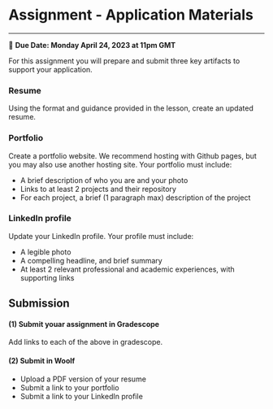 # Assignment - Application Materials
-----
<aside>
  
  📝 **Due Date: Monday April 24, 2023 at 11pm GMT**
 
</aside>

For this assignment you will prepare and submit three key artifacts to support your application. 

### Resume
Using the format and guidance provided in the lesson, create an updated resume.

### Portfolio
Create a portfolio website. We recommend hosting with Github pages, but you may also use another hosting site. Your portfolio must include:
- A brief description of who you are and your photo
- Links to at least 2 projects and their repository
- For each project, a brief (1 paragraph max) description of the project 

### LinkedIn profile
Update your LinkedIn profile. Your profile must include:
- A legible photo 
- A compelling headline, and brief summary
- At least 2 relevant professional and academic experiences, with supporting links

## Submission

#### (1) Submit youar assignment in Gradescope
Add links to each of the above in gradescope. 

#### (2) Submit in Woolf
- Upload a PDF version of your resume
- Submit a link to your portfolio
- Submit a link to your LinkedIn profile

